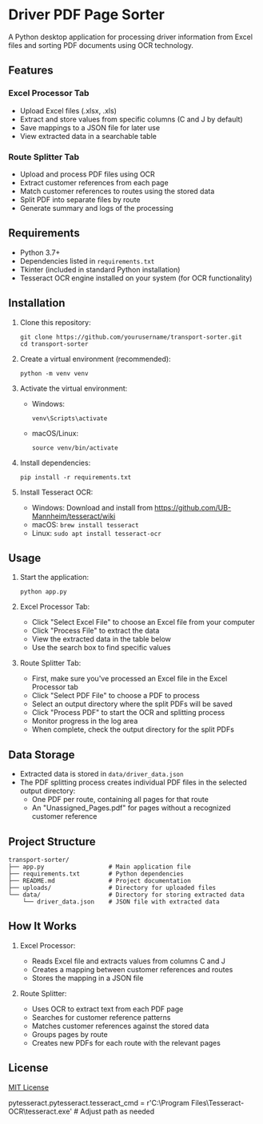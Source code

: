 # Driver PDF Page Sorter

A Python desktop application for processing driver information from Excel files and sorting PDF documents using OCR technology.

## Features

### Excel Processor Tab
- Upload Excel files (.xlsx, .xls)
- Extract and store values from specific columns (C and J by default)
- Save mappings to a JSON file for later use
- View extracted data in a searchable table

### Route Splitter Tab
- Upload and process PDF files using OCR
- Extract customer references from each page
- Match customer references to routes using the stored data
- Split PDF into separate files by route
- Generate summary and logs of the processing

## Requirements

- Python 3.7+
- Dependencies listed in `requirements.txt`
- Tkinter (included in standard Python installation)
- Tesseract OCR engine installed on your system (for OCR functionality)

## Installation

1. Clone this repository:
   ```
   git clone https://github.com/yourusername/transport-sorter.git
   cd transport-sorter
   ```

2. Create a virtual environment (recommended):
   ```
   python -m venv venv
   ```

3. Activate the virtual environment:
   - Windows:
     ```
     venv\Scripts\activate
     ```
   - macOS/Linux:
     ```
     source venv/bin/activate
     ```

4. Install dependencies:
   ```
   pip install -r requirements.txt
   ```

5. Install Tesseract OCR:
   - Windows: Download and install from https://github.com/UB-Mannheim/tesseract/wiki
   - macOS: `brew install tesseract`
   - Linux: `sudo apt install tesseract-ocr`

## Usage

1. Start the application:
   ```
   python app.py
   ```

2. Excel Processor Tab:
   - Click "Select Excel File" to choose an Excel file from your computer
   - Click "Process File" to extract the data
   - View the extracted data in the table below
   - Use the search box to find specific values

3. Route Splitter Tab:
   - First, make sure you've processed an Excel file in the Excel Processor tab
   - Click "Select PDF File" to choose a PDF to process
   - Select an output directory where the split PDFs will be saved
   - Click "Process PDF" to start the OCR and splitting process
   - Monitor progress in the log area
   - When complete, check the output directory for the split PDFs

## Data Storage

- Extracted data is stored in `data/driver_data.json`
- The PDF splitting process creates individual PDF files in the selected output directory:
  - One PDF per route, containing all pages for that route
  - An "Unassigned_Pages.pdf" for pages without a recognized customer reference

## Project Structure

```
transport-sorter/
├── app.py                  # Main application file
├── requirements.txt        # Python dependencies
├── README.md               # Project documentation
├── uploads/                # Directory for uploaded files
└── data/                   # Directory for storing extracted data
    └── driver_data.json    # JSON file with extracted data
```

## How It Works

1. Excel Processor:
   - Reads Excel file and extracts values from columns C and J
   - Creates a mapping between customer references and routes
   - Stores the mapping in a JSON file

2. Route Splitter:
   - Uses OCR to extract text from each PDF page
   - Searches for customer reference patterns
   - Matches customer references against the stored data
   - Groups pages by route
   - Creates new PDFs for each route with the relevant pages

## License

[MIT License](LICENSE)

pytesseract.pytesseract.tesseract_cmd = r'C:\Program Files\Tesseract-OCR\tesseract.exe'  # Adjust path as needed
